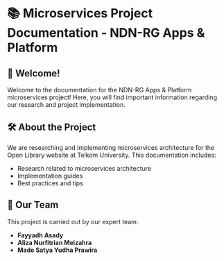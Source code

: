 # 📚 Microservices Project Documentation - NDN-RG Apps & Platform

## 🌟 Welcome!

Welcome to the documentation for the NDN-RG Apps & Platform microservices project! Here, you will find important information regarding our research and project implementation.

## 🛠️ About the Project

We are researching and implementing microservices architecture for the Open Library website at Telkom University. This documentation includes:

- Research related to microservices architecture
- Implementation guides
- Best practices and tips

## 👥 Our Team

This project is carried out by our expert team:

- **Fayyadh Asady** 
- **Aliza Nurfitrian Meizahra** 
- **Made Satya Yudha Prawira** 
